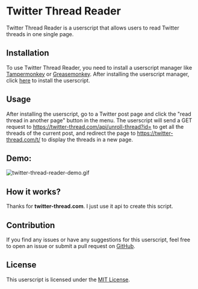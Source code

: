 
# Twitter Thread Reader

Twitter Thread Reader is a userscript that allows users to read Twitter threads in one single page.

## Installation

To use Twitter Thread Reader, you need to install a userscript manager like [Tampermonkey](https://www.tampermonkey.net/) or [Greasemonkey](https://addons.mozilla.org/en-US/firefox/addon/greasemonkey/). After installing the userscript manager, click [here](https://github.com/whywhathow/powertoys4browser/raw/main/js/twitter-thread-reader.js) to install the userscript.

## Usage

After installing the userscript, go to a Twitter post page and click the "read thread in another page" button in the menu. The userscript will send a GET request to https://twitter-thread.com/api/unroll-thread?id=<threadId> to get all the threads of the current post, and redirect the page to https://twitter-thread.com/t/<threadId> to display the threads in a new page.

## Demo:

![twitter-thread-reader-demo.gif](assets/twitter-thread-reader-demo.gif)



## How it works?

Thanks for **twitter-thread.com**. I just use it api to create this script.

## Contribution

If you find any issues or have any suggestions for this userscript, feel free to open an issue or submit a pull request on [GitHub](https://github.com/whywhathow/powertoys4browser).

## License

This userscript is licensed under the [MIT License](https://github.com/whywhathow/powertoys4browser/blob/main/LICENSE).

